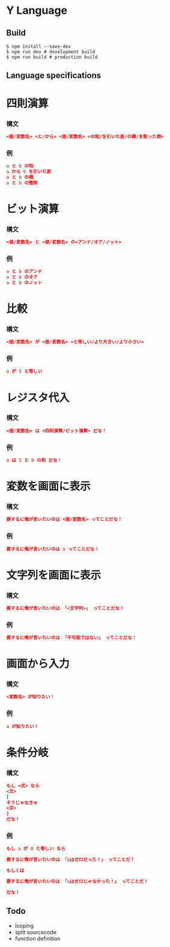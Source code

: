 # Y Language

## Build

```shell
$ npm install --save-dev
$ npm run dev # development build
$ npm run build # production build
```

## Language specifications

# 四則演算

### 構文

```toml
<値/変数名> <と/から> <値/変数名> <の和/を引いた差/の積/を割った商>
```

### 例

```toml
a と b の和
a から b を引いた差
a と b の積
a と b の整除
```

# ビット演算

### 構文

```toml
<値/変数名> と <値/変数名> の<アンド/オア/ノット>
```

### 例

```toml
a と b のアンド
a と b のオア
a と b のノット
```

# 比較

### 構文

```toml
<値/変数名> が <値/変数名> <と等しい/より大きい/より小さい>
```

### 例

```toml
a が 5 と等しい
```

# レジスタ代入

### 構文

```toml
<値/変数名> は <四則演算/ビット演算> だな！
```

### 例

```toml
a は 5 と b の和 だな！
```

# 変数を画面に表示

### 構文

```toml
要するに俺が言いたいのは <値/変数名> ってことだな！
```

### 例

```toml
要するに俺が言いたいのは a ってことだな！
```

# 文字列を画面に表示

### 構文

```toml
要するに俺が言いたいのは 「<文字列>」 ってことだな！
```

### 例

```toml
要するに俺が言いたいのは 「不可能ではない」 ってことだな！
```

# 画面から入力

### 構文

```toml
<変数名> が知りたい！
```

### 例

```toml
a が知りたい！
```

# 条件分岐

### 構文

```toml
もし <式> なら
<文>
[
そうじゃなきゃ
<文>
]
だな！
```

### 例

```toml
もし a が 0 と等しい なら

要するに俺が言いたいのは 「aはゼロだった！」 ってことだ！

もしくは

要するに俺が言いたいのは 「aはゼロじゃなかった！」 ってことだ！

だな！
```

## Todo

- looping
- split sourcecode
- function definition
